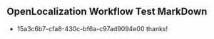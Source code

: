 ## OpenLocalization Workflow Test MarkDown
* 15a3c6b7-cfa8-430c-bf6a-c97ad9094e00 thanks!

<!--HONumber=Oct16_HO4-->


